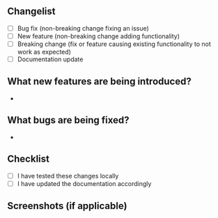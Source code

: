 <!-- NOTE: This is a living, breathing template for pull request templates, this should evolve as the supporting team grows. -->

## Changelist
<!-- Brief description of each bug fixed/resolved (reported AND unreported) -->
- [ ] Bug fix (non-breaking change fixing an issue)
- [ ] New feature (non-breaking change adding functionality)
- [ ] Breaking change (fix or feature causing existing functionality to not work as expected)
- [ ] Documentation update

## What new features are being introduced?
<!-- Brief description of each significant feature and/or enhancement -->
- 

## What bugs are being fixed?
<!-- Brief description of each bug fixed/resolved (reported AND unreported) -->
- 

## Checklist
<!-- Brief description of each bug fixed/resolved (reported AND unreported) -->
- [ ] I have tested these changes locally
- [ ] I have updated the documentation accordingly

## Screenshots (if applicable)
<!-- If the app is user facing, include screenshots of any new user experiences  -->
